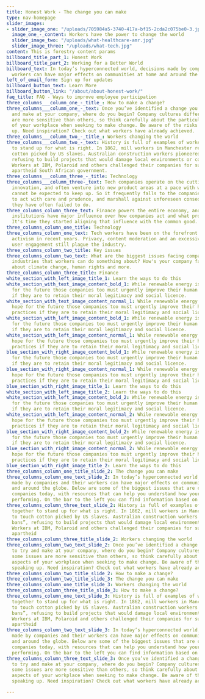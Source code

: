 ```yaml
---
title: Honest Work - The change you can make
type: nav-homepage
slider_images:
- slider_image_one: "/uploads/705984a5-3740-417a-bf15-2cda2c075be0-3.jpg"
  image_one_-_content: Workers have the power to change the world
  slider_image_two: "/uploads/what-healthcare-amr.jpg"
  slider_image_three: "/uploads/what-tech.jpg"
content: This is forestry content params
billboard_title_part_1: Honest Work
billboard_title_part_2: Working for a Better World
billboard_text: In today’s hyperconnected world, decisions made by companies and their
  workers can have major effects on communities at home and around the globe.
left_of_email_form: Sign up for updates
billboard_button_text: Learn More
billboard_button_link: "/about/about-honest-work/"
faq_title: FAQ - Ways to improve employee participation
three_columns___column_one_-_title_: How to make a change?
three_columns___column_one_-_text: Once you’ve identified a change you’d like to try
  and make at your company, where do you begin? Company cultures differ and some issues
  are more sensitive than others, so think carefully about the particular aspects
  of your workplace when seeking to make change. Be aware of the risks of speaking
  up. Need inspiration? Check out what workers have already achieved.
three_columns___column_two_-_title_: Workers changing the world
three_columns___column_two_-_text: History is full of examples of workers coming together
  to stand up for what is right. In 1862, mill workers in Manchester refused to touch
  cotton picked by US slaves. Australian construction workers pioneered “green bans”,
  refusing to build projects that would damage local environments or communities.
  Workers at IBM, Polaroid and others challenged their companies for supplying the
  apartheid South African government.
three_columns___column_three_-_title: Technology
three_columns___column_three-_text: Tech companies operate on the cutting edge of
  innovation, and often venture into new product areas at a pace with which regulation
  cannot be expected to keep up. So it frequently falls to the companies themselves
  to act with care and prudence, and marshall against unforeseen consequences; something
  they have often failed to do.
three_columns_column_three_text: Finance powers the entire economy, and financial
  institutions have major influence over how companies act and what projects get financed.
  It's time they started aligning that influence with the common good.
three_columns_column_one_title: Technology
three_columns_column_one_text: Tech workers have been on the forefront of employee
  activism in recent years. Privacy, content moderation and an excessive focus on
  user engagement still plague the industry.
three_columns_column_two_title: Key issues
three_columns_column_two_text: What are the biggest issues facing companies across
  industries that workers can do something about? How's your company faring? Learn
  about climate change, human rights and more.
three_columns_column_three_title: Finance
white_section_with_left_image_title_1: Learn the ways to do this
white_section_with_text_image_content_bold_1: While renewable energy is our best hope
  for the future those companies too must urgently improve their human rights practices
  if they are to retain their moral legitimacy and social licence.
white_section_with_text_image_content_normal_1: While renewable energy is our best
  hope for the future those companies too must urgently improve their human rights
  practices if they are to retain their moral legitimacy and social licence.
white_section_with_left_image_content_bold_1: While renewable energy is our best hope
  for the future those companies too must urgently improve their human rights practices
  if they are to retain their moral legitimacy and social licence.
white_section_with_left_image_content_normal_1: While renewable energy is our best
  hope for the future those companies too must urgently improve their human rights
  practices if they are to retain their moral legitimacy and social licence.
blue_section_with_right_image_content_bold_1: While renewable energy is our best hope
  for the future those companies too must urgently improve their human rights practices
  if they are to retain their moral legitimacy and social licence.
blue_section_with_right_image_content_normal_1: While renewable energy is our best
  hope for the future those companies too must urgently improve their human rights
  practices if they are to retain their moral legitimacy and social licence.
blue_section_with_right_image_title_1: Learn the ways to do this
white_section_with_left_image_title_2: Learn the ways to do this
white_section_with_left_image_content_bold_2: While renewable energy is our best hope
  for the future those companies too must urgently improve their human rights practices
  if they are to retain their moral legitimacy and social licence.
white_section_with_left_image_content_normal_2: While renewable energy is our best
  hope for the future those companies too must urgently improve their human rights
  practices if they are to retain their moral legitimacy and social licence.
blue_section_with_right_image_content_bold_2: While renewable energy is our best hope
  for the future those companies too must urgently improve their human rights practices
  if they are to retain their moral legitimacy and social licence.
blue_section_with_right_image_content_normal_2: While renewable energy is our best
  hope for the future those companies too must urgently improve their human rights
  practices if they are to retain their moral legitimacy and social licence.
blue_section_with_right_image_title_2: Learn the ways to do this
three_columns_column_one_title_slide_2: The change you can make
three_columns_column_one_text_slide_2: In today’s hyperconnected world, decisions
  made by companies and their workers can have major effects on communities at home
  and around the globe. Below are some of the biggest issues that are common to many
  companies today, with resources that can help you understand how your company is
  performing. On the bar to the left you can find information based on specific sectors.
three_columns_column_three_text_slide_2: History is full of examples of workers coming
  together to stand up for what is right. In 1862, mill workers in Manchester refused
  to touch cotton picked by US slaves. Australian construction workers pioneered “green
  bans”, refusing to build projects that would damage local environments or communities.
  Workers at IBM, Polaroid and others challenged their companies for supplying the
  apartheid
three_columns_column_three_title_slide_2: Workers changing the world
three_columns_column_two_text_slide_2: Once you’ve identified a change you’d like
  to try and make at your company, where do you begin? Company cultures differ and
  some issues are more sensitive than others, so think carefully about the particular
  aspects of your workplace when seeking to make change. Be aware of the risks of
  speaking up. Need inspiration? Check out what workers have already achieved.
three_columns_column_two_title_slide_2: How to make a change?
three_columns_column_two_title_slide_3: The change you can make
three_columns_column_one_title_slide_3: Workers changing the world
three_columns_column_three_title_slide_3: How to make a change?
three_columns_column_one_text_slide_3: History is full of examples of workers coming
  together to stand up for what is right. In 1862, mill workers in Manchester refused
  to touch cotton picked by US slaves. Australian construction workers pioneered “green
  bans”, refusing to build projects that would damage local environments or communities.
  Workers at IBM, Polaroid and others challenged their companies for supplying the
  apartheid
three_columns_column_two_text_slide_3: In today’s hyperconnected world, decisions
  made by companies and their workers can have major effects on communities at home
  and around the globe. Below are some of the biggest issues that are common to many
  companies today, with resources that can help you understand how your company is
  performing. On the bar to the left you can find information based on specific sectors.
three_columns_column_three_text_slide_3: Once you’ve identified a change you’d like
  to try and make at your company, where do you begin? Company cultures differ and
  some issues are more sensitive than others, so think carefully about the particular
  aspects of your workplace when seeking to make change. Be aware of the risks of
  speaking up. Need inspiration? Check out what workers have already achieved.

---
```

